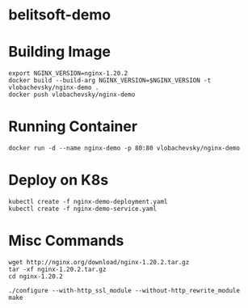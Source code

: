 # belitsoft-demo

# Building Image
```
export NGINX_VERSION=nginx-1.20.2
docker build --build-arg NGINX_VERSION=$NGINX_VERSION -t vlobachevsky/nginx-demo .
docker push vlobachevsky/nginx-demo
```

# Running Container
```
docker run -d --name nginx-demo -p 80:80 vlobachevsky/nginx-demo
```

# Deploy on K8s
```
kubectl create -f nginx-demo-deployment.yaml
kubectl create -f nginx-demo-service.yaml
```

# Misc Commands
```
wget http://nginx.org/download/nginx-1.20.2.tar.gz
tar -xf nginx-1.20.2.tar.gz
cd nginx-1.20.2

./configure --with-http_ssl_module --without-http_rewrite_module
make
```
